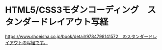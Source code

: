 # HTML5/CSS3モダンコーディング　スタンダードレイアウト写経

https://www.shoeisha.co.jp/book/detail/9784798141572　のスタンダードレイアウトの写経です。
